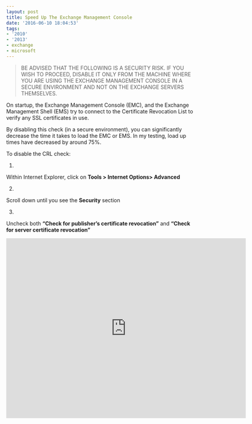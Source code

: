 ```yaml
---
layout: post
title: Speed Up The Exchange Management Console
date: '2016-06-10 18:04:53'
tags:
- '2010'
- '2013'
- exchange
- microsoft
---
```


> BE ADVISED THAT THE FOLLOWING IS A SECURITY RISK. IF YOU WISH TO PROCEED, DISABLE IT ONLY FROM THE MACHINE WHERE YOU ARE USING THE EXCHANGE MANAGEMENT CONSOLE IN A SECURE ENVIRONMENT AND NOT ON THE EXCHANGE SERVERS THEMSELVES.

On startup, the Exchange Management Console (EMC), and the Exchange Management Shell (EMS) try to connect to the Certificate Revocation List to verify any SSL certificates in use.

By disabling this check (in a secure environment), you can significantly decrease the time it takes to load the EMC or EMS. In my testing, load up times have decreased by around 75%.

To disable the CRL check:

1. 

Within Internet Explorer, click on **Tools \> Internet Options\> Advanced**

2. 

Scroll down until you see the **Security** section

3. 

Uncheck both **“Check for publisher’s certificate revocation”** and **“Check for server certificate revocation”**

<iframe src="https://gfycat.com/ifr/ColorfulWearyChafer" frameborder="0" scrolling="no" width="640" height="480" allowfullscreen></iframe><!--kg-card-end: markdown-->
